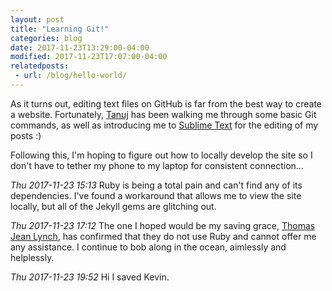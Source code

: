 ```yaml
---
layout: post
title: "Learning Git!"
categories: blog
date: 2017-11-23T13:29:00-04:00
modified: 2017-11-23T17:07:00-04:00
relatedposts:
 - url: /blog/hello-world/
---
```


As it turns out, editing text files on GitHub is far from the best way to create a website. Fortunately, [Tanuj][fb] has been walking me through some basic Git commands, as well as introducing me to [Sublime Text][st] for the editing of my posts :)

Following this, I'm hoping to figure out how to locally develop the site so I don't have to tether my phone to my laptop for consistent connection...

_Thu 2017-11-23 15:13_
Ruby is being a total pain and can't find any of its dependencies. I've found a workaround that allows me to view the site locally, but all of the Jekyll gems are glitching out.

_Thu 2017-11-23 17:12_
The one I hoped would be my saving grace, [Thomas Jean Lynch][tfb], has confirmed that they do not use Ruby and cannot offer me any assistance. I continue to bob along in the ocean, aimlessly and helplessly.

_Thu 2017-11-23 19:52_
Hi I saved Kevin.

[fb]: https://www.facebook.com/aaaamperes
[st]: https://www.sublimetext.com
[tfb]: https://www.facebook.com/thomas.jean.lynch